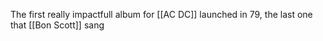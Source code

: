 The first really impactfull album for [[AC DC]]  launched in 79, the last one that [[Bon Scott]] sang